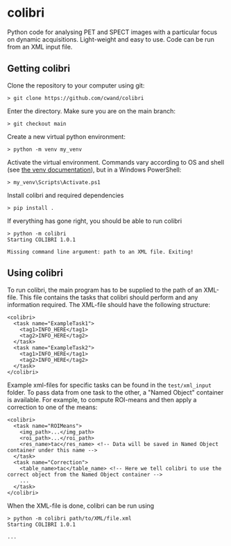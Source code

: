 # colibri
Python code for analysing PET and SPECT images with a particular focus on dynamic acquisitions. Light-weight and easy to use. Code can be run from an XML input file.

## Getting colibri
Clone the repository to your computer using git:
```
> git clone https://github.com/cwand/colibri
```

Enter the directory.
Make sure you are on the main branch:
```
> git checkout main
```

Create a new virtual python environment:
```
> python -m venv my_venv
```

Activate the virtual environment. Commands vary according to OS and shell (see [the venv documentation](https://docs.python.org/3/library/venv.html)), but in a Windows PowerShell:
```
> my_venv\Scripts\Activate.ps1
```

Install colibri and required dependencies
```
> pip install .
```

If everything has gone right, you should be able to run colibri
```
> python -m colibri
Starting COLIBRI 1.0.1

Missing command line argument: path to an XML file. Exiting!
```

## Using colibri
To run colibri, the main program has to be supplied to the path of an XML-file. This file contains the tasks that colibri should perform and any information required.
The XML-file should have the following structure:
```
<colibri>
  <task name="ExampleTask1">
    <tag1>INFO_HERE</tag1>
    <tag2>INFO_HERE</tag2>
  </task>
  <task name="ExampleTask2">
    <tag1>INFO_HERE</tag1>
    <tag2>INFO_HERE</tag2>
  </task>
</colibri>
```
Example xml-files for specific tasks can be found in the ```test/xml_input``` folder.
To pass data from one task to the other, a "Named Object" container is available. For example, to compute ROI-means and then apply a correction to one of the means:
```
<colibri>
  <task name="ROIMeans">
    <img_path>...</img_path>
    <roi_path>...</roi_path>
    <res_name>tac</res_name> <!-- Data will be saved in Named Object container under this name -->
  </task>
  <task name="Correction">
    <table_name>tac</table_name> <!-- Here we tell colibri to use the correct object from the Named Object container -->
    ...
  </task>
</colibri>
```

When the XML-file is done, colibri can be run using
```
> python -m colibri path/to/XML/file.xml
Starting COLIBRI 1.0.1

...
```
